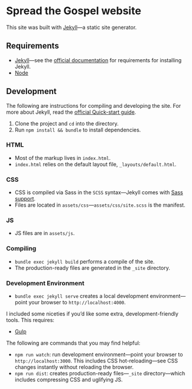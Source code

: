 # Spread the Gospel website

This site was built with [Jekyll](https://jekyllrb.com/)—a static site generator. 

## Requirements

- [Jekyll](https://jekyllrb.com/)—see the [official documentation](https://jekyllrb.com/docs/installation/) for requirements for installing Jekyll.
- [Node](https://nodejs.org/en/)

## Development

The following are instructions for compiling and developing the site. For more about Jekyll, read the [official Quick-start guide](https://jekyllrb.com/docs/quickstart/).

1. Clone the project and `cd` into the directory.
2. Run `npm install && bundle` to install dependencies.

### HTML
- Most of the markup lives in `index.html`.
- `index.html` relies on the default layout file, `_layouts/default.html`.

### CSS

- CSS is compiled via Sass in the `SCSS` syntax—Jekyll comes with [Sass support](https://jekyllrb.com/docs/assets/#sassscss).
- Files are located in `assets/css`—`assets/css/site.scss` is the manifest.

### JS

- JS files are in `assets/js`.

### Compiling

- `bundle exec jekyll build` performs a compile of the site.
- The production-ready files are generated in the `_site` directory.

### Development Environment

- `bundle exec jekyll serve` creates a local development environment—point your browser to `http://localhost:4000`.

I included some niceties if you’d like some extra, development-friendly tools. This requires:

- [Gulp](https://gulpjs.org/getting-started)

The following are commands that you may find helpful:
- `npm run watch`: run development environment—point your browser to `http://localhost:3000`. This includes CSS hot-reloading—see CSS changes instantly without reloading the browser.
- `npm run dist`: creates production-ready files—`_site` directory—which includes compressing CSS and uglifying JS.
